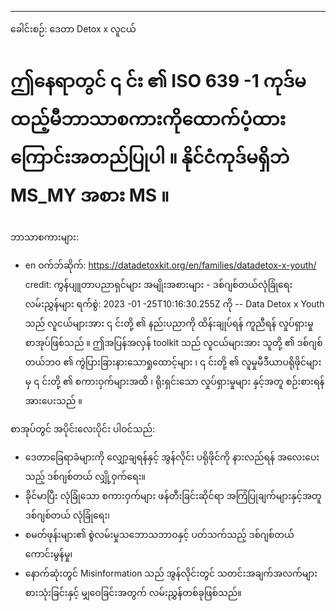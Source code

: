 ---
ခေါင်းစဉ်: ဒေတာ Detox x လူငယ်
# ဤနေရာတွင် ၎ င်း ၏ ISO 639 -1 ကုဒ်မထည့်မီဘာသာစကားကိုထောက်ပံ့ထားကြောင်းအတည်ပြုပါ ။ နိုင်ငံကုဒ်မရှိဘဲ MS_MY အစား MS ။
ဘာသာစကားများ:
  - en
ဝက်ဘ်ဆိုက်: https://datadetoxkit.org/en/families/datadetox-x-youth/
credit: ကွန်ပျူတာပညာရှင်များ
အမျိုးအစားများ -
  ဒစ်ဂျစ်တယ်လုံခြုံရေးလမ်းညွှန်များ
ရက်စွဲ: 2023 -01 -25T10:16:30.255Z ကို
--
Data Detox x Youth သည် လူငယ်များအား ၎ င်းတို့ ၏ နည်းပညာကို ထိန်းချုပ်ရန် ကူညီရန် လှုပ်ရှားမှုစာအုပ်ဖြစ်သည် ။ ဤအပြန်အလှန် toolkit သည် လူငယ်များအား သူတို့ ၏ ဒစ်ဂျစ်တယ်ဘဝ ၏ ကွဲပြားခြားနားသောရှုထောင့်များ ၊ ၎ င်းတို့ ၏ လူမှုမီဒီယာပရိုဖိုင်များမှ ၎ င်းတို့ ၏ စကားဝှက်များအထိ ၊ ရိုးရှင်းသော လှုပ်ရှားမှုများ နှင့်အတူ စဉ်းစားရန် အားပေးသည် ။

စာအုပ်တွင် အပိုင်းလေးပိုင်း ပါဝင်သည်:

* ဒေတာခြေရာခံများကို လျှော့ချရန်နှင့် အွန်လိုင်း ပရိုဖိုင်ကို နားလည်ရန် အလေးပေးသည့် ဒစ်ဂျစ်တယ် လျှို့ဝှက်ရေး။
* ခိုင်မာပြီး လုံခြုံသော စကားဝှက်များ ဖန်တီးခြင်းဆိုင်ရာ အကြံပြုချက်များနှင့်အတူ ဒစ်ဂျစ်တယ် လုံခြုံရေး၊
* စမတ်ဖုန်းများ၏ စွဲလမ်းမှုသဘောသဘာဝနှင့် ပတ်သက်သည့် ဒစ်ဂျစ်တယ် ကောင်းမွန်မှု၊
* နောက်ဆုံးတွင် Misinformation သည် အွန်လိုင်းတွင် သတင်းအချက်အလက်များ စားသုံးခြင်းနှင့် မျှဝေခြင်းအတွက် လမ်းညွှန်တစ်ခုဖြစ်သည်။